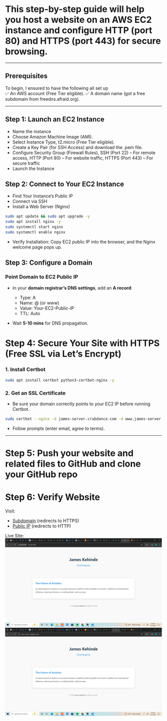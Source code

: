 # This step-by-step guide will help you host a website on an **AWS EC2** instance and configure **HTTP (port 80)** and **HTTPS (port 443)** for secure browsing.  

---

## Prerequisites  
To begin, I ensured to have the following all set up  
✅ An AWS account (Free Tier eligible).
✅ A domain name (got a free subdomain from freedns.afraid.org).

---

## Step 1: Launch an EC2 Instance 
- Name the instance
- Choose Amazon Machine Image (AMI).
- Select Instance Type, t2.micro (Free Tier eligible).
- Create a Key Pair (for SSH Access) and download the .pem file.
- Configure Security Group (Firewall Rules), SSH (Port 22) – For remote access, HTTP (Port 80) – For website traffic, HTTPS (Port 443) – For secure traffic
- Launch the Instance

## Step 2: Connect to Your EC2 Instance
- Find Your Instance’s Public IP
- Connect via SSH
- Install a Web Server (Nginx)
```bash
sudo apt update && sudo apt upgrade -y
sudo apt install nginx -y
sudo systemctl start nginx
sudo systemctl enable nginx
```
- Verify Installation: Copy EC2 public IP into the browser, and the Nginx welcome page pops up.


## Step 3: Configure a Domain  

### Point Domain to EC2 Public IP  
- In your **domain registrar’s DNS settings**, add an **A record**:  

  - Type: A  
  - Name: @ (or www)  
  - Value: Your-EC2-Public-IP  
  - TTL: Auto  

- Wait **5-10 mins** for DNS propagation.  



# Step 4: Secure Your Site with HTTPS (Free SSL via Let’s Encrypt)  

### 1. Install Certbot  
```bash
sudo apt install certbot python3-certbot-nginx -y
```

### 2. Get an SSL Certificate  
- Be sure your domain correctly points to your EC2 IP before running Certbot.

```bash
sudo certbot --nginx -d james-server.crabdance.com -d www.james-server.crabdance.com
```
- Follow prompts (enter email, agree to terms).   

---

# Step 5: Push your website and related files to GitHub and clone your GitHub repo

# Step 6: Verify Website  
Visit:  
  - [Subdomain](https://james-server.crabdance.com/) (redirects to HTTPS)
  - [Public IP](http://34.230.59.84) (redirects to HTTP)
    
Live Site:
![Landing Page Screenshot](screenshot-landing.png)
![Subdomain Screenshot](screenshot-subdomain.png)
